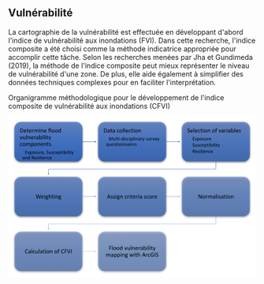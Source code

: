## Vulnérabilité

La cartographie de la vulnérabilité est effectuée en développant d'abord l'indice de vulnérabilité aux inondations (FVI). Dans cette recherche, l'indice composite a été choisi comme la méthode indicatrice appropriée pour accomplir cette tâche. Selon les recherches menées par Jha et Gundimeda (2019), la méthode de l'indice composite peut mieux représenter le niveau de vulnérabilité d'une zone. De plus, elle aide également à simplifier des données techniques complexes pour en faciliter l'interprétation.

Organigramme méthodologique pour le développement de l'indice composite de vulnérabilité aux inondations (CFVI)

![Méthodologie de vulnérabilité](vulnerability-methodology.png)
